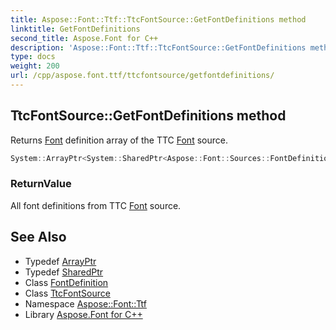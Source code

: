 ```yaml
---
title: Aspose::Font::Ttf::TtcFontSource::GetFontDefinitions method
linktitle: GetFontDefinitions
second_title: Aspose.Font for C++
description: 'Aspose::Font::Ttf::TtcFontSource::GetFontDefinitions method. Returns Font definition array of the TTC Font source in C++.'
type: docs
weight: 200
url: /cpp/aspose.font.ttf/ttcfontsource/getfontdefinitions/
---
```

## TtcFontSource::GetFontDefinitions method


Returns [Font](../../../aspose.font/font/) definition array of the TTC [Font](../../../aspose.font/font/) source.

```cpp
System::ArrayPtr<System::SharedPtr<Aspose::Font::Sources::FontDefinition>> Aspose::Font::Ttf::TtcFontSource::GetFontDefinitions() override
```


### ReturnValue

All font definitions from TTC [Font](../../../aspose.font/font/) source.

## See Also

* Typedef [ArrayPtr](../../../system/arrayptr/)
* Typedef [SharedPtr](../../../system/sharedptr/)
* Class [FontDefinition](../../../aspose.font.sources/fontdefinition/)
* Class [TtcFontSource](../)
* Namespace [Aspose::Font::Ttf](../../)
* Library [Aspose.Font for C++](../../../)
